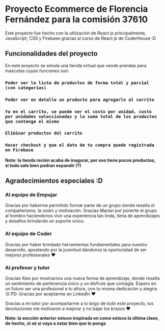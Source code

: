 # Proyecto Ecommerce de Florencia Fernández para la comisión 37610

Este proyecto fue hecho con la utilización de React js principalmente, JavaScript, CSS y Firebase gracias al curso de React js de CoderHouse :D

## Funcionalidades del proyecto

En este proyecto se simula una tienda virtual que vende prendas para mascotas cuyas funciones son:

### `Poder ver la lista de productos de forma total y parcial (con categorias)`

### `Poder ver en detalle un producto para agregarlo al carrito`

### `Ya en el carrito, se puede ver el costo por unidad, costo por unidades seleccionadas y la suma total de los productos que contenga el mismo`

### `Eliminar productos del carrito`

### `Hacer checkout y que el dato de tu compra quede registrada en Firebase`

**Note: la tienda recién acaba de inagurar, por eso tiene pocos productos, si todo sale bien podran expandir (?)**

## Agradecimientos especiales :D

### Al equipo de Empujar

Gracias por haberme permitido formar parte de un grupo donde resalta el compañerismo, la unión y motivación. 
Gracias Marian por ponerte el grupo al hombro haciendonos vivir una experiencia tan linda, llena de aprendizajes y desafíos brindando un soporte único.

### Al equipo de Coder

Gracias por haber brindado herramientas fundamentales para nuestro desarrollo, apostando por la juventud dándonos la oportunidad de ser mejores profesionales ♥

### Al profesor y tutor

Gracias Alex por mostrarnos una nueva forma de aprendizaje, donde resalta un sentimiento de pertenencia único y un disfrute que contagía. Espero en un futuro ser una profesional a tu altura, con tu misma dedicación y alegria :D
PD: Gracias por aceptarme en LinkedIn ♥

Gracias a mi tutor por acompañarme a lo largo de todo este proyecto, tus devoluciones me motivaron a mejorar y no bajar los brazos ♥

**Note: la sección anterior estuvo inspirada en como estuvo la última clase, de hecho, ni sé si vaya a estar bien que lo ponga**

